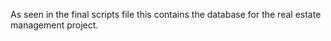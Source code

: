 As seen in the final scripts file this contains the database for the real estate management project.
